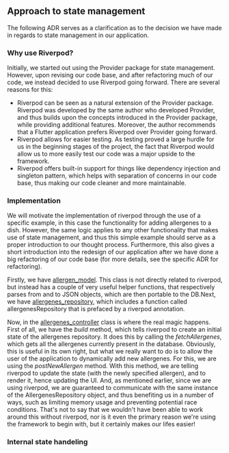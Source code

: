 ## Approach to state management

The following ADR serves as a clarification as to the decision we have made in regards to state management in our application.

### Why use Riverpod?
Initially, we started out using the Provider package for state management. However, upon revising our code base, and after refactoring much of our code, we instead decided to use Riverpod going forward. There are several reasons for this:

- Riverpod can be seen as a natural extension of the Provider package. Riverpod was developed by the same author who developed Provider, and thus builds upon the concepts introduced in the Provider package, while providing additional features. Moreover, the author recommends that a Flutter application prefers Riverpod over Provider going forward. 
- Riverpod allows for easier testing. As testing proved a large hurdle for us in the beginning stages of the project, the fact that Riverpod would allow us to more easily test our code was a major upside to the framework.
- Riverpod offers built-in support for things like dependency injection and singleton pattern, which helps with separation of concerns in our code base, thus making our code cleaner and more maintainable.

### Implementation


We will motivate the implementation of riverpod through the use of a specific example, in this case the functionality for adding allergenes to a dish. However, the same logic applies to any other functionality that makes use of state management, and thus this simple example should serve as a proper introduction to our thought process. Furthermore, this also gives a short introduction into the redesign of our application after we have done a big refactoring of our code base (for more details, see the specific ADR for refactoring).

Firstly, we have [allergen_model](lib\Domain\model\allergen_model.dart). This class is not directly related to riverpod, but instead has a couple of very useful helper functions, that respectively parses from and to JSON objects, which are then portable to the DB.Next, we have [allergenes_repository](lib\Data\allergenes_repository.dart), which includes a function called allergenesRepository that is prefaced by a riverpod annotation. 

Now, in the [allergenes_controller](lib\UI\Controllers\allergenes_controller.dart) class is where the real magic happens. First of all, we have the *build* method, which tells riverpod to create an initial state of the allergenes repository. It does this by calling the *fetchAllergenes*, which gets all the allergenes currently present in the database. Obviously, this is useful in its own right, but what we really want to do is to allow the user of the application to dynamically add new allergenes. For this, we are using the *postNewAllergen* method. With this method, we are telling riverpod to update the state (with the newly specified allergen), and to render it, hence updating the UI. And, as mentioned earlier, since we are using riverpod, we are guaranteed to communicate with the same instance of the AllergenesRepository object, and thus benefiting us in a number of ways, such as limiting memory usage and preventing potential race conditions. That's not to say that we wouldn't have been able to work around this without riverpod, nor is it even the primary reason we're using the framework to begin with, but it certainly makes our lifes easier!
<!--The current implementation consits of two models, [DishModel](../lib/model/dish_model.dart) and [DishOfTheDayModel](../lib/model/dish_of_the_day_model.dart). The DishModel is not in relation to provider, but acts as the applications implementation of the dish model. It has a set of helper functions, that respectively parses from and to JSON objects, postable to the DB.
The DishOfTheDayModel acts as an example of a ChangeNotifier, providing the applicaiton with some functions for interacting with the dish of the day. It can post a new dish of the day, or check whether of not there already is one. The smart thing here is, that with the function `notifyListeners()` we can update all Consumers (subscribers) listening on the DishOfTheDayModel, that a change has been made, and while having full control over when this is done. Further we can place these Consumers as low as needed in the widget tree, limiting implications of the rebuild.-->

### Internal state handeling
<!--
When working with forms or other widgets that need some way of tracking their own internal state, provider is also helpful. Take [PostDishPage](../lib/pages/post_dish_page.dart) as an example. Here we have a ChangeNotifier class, that much like a StateFul widget, stores infromation about the state, and updates the UI accordingly. The pros with the provider approach having less boilerplate code. -->